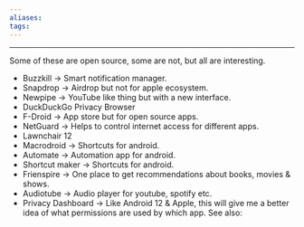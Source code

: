 ```yaml
---
aliases:
tags: 
---
```

---
Some of these are open source, some are not, but all are interesting.

- Buzzkill → Smart notification manager. 
- Snapdrop → Airdrop but not for apple ecosystem.
- Newpipe → YouTube like thing but with a new interface.
- DuckDuckGo Privacy Browser
- F-Droid → App store but for open source apps.
- NetGuard → Helps to control internet access for different apps.
- Lawnchair 12
- Macrodroid → Shortcuts for android.
- Automate → Automation app for android.
- Shortcut maker → Shortcuts for android.
- Frienspire → One place to get recommendations about books, movies & shows.
- Audiotube → Audio player for youtube, spotify etc. 
- Privacy Dashboard → Like Android 12 & Apple, this will give me a better idea of what permissions are used by which app.
See also:


 
